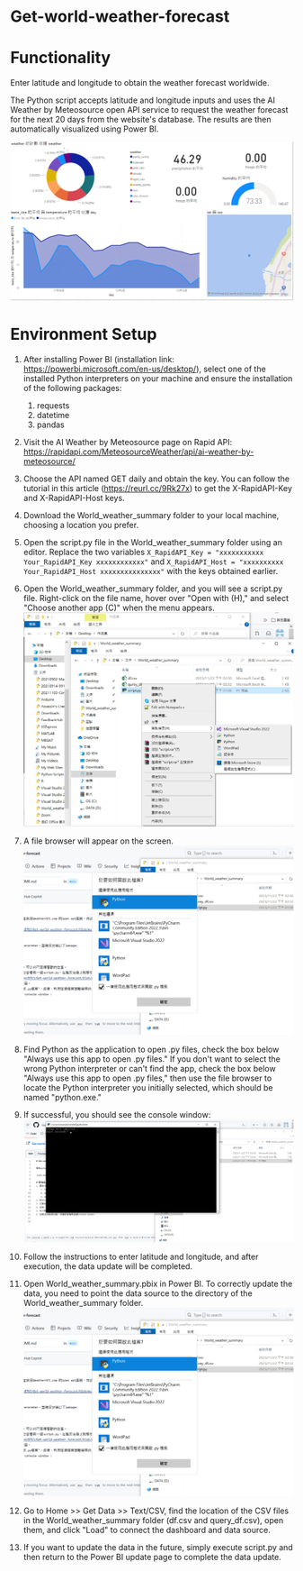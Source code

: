# Get-world-weather-forecast

# Functionality

Enter latitude and longitude to obtain the weather forecast worldwide.

The Python script accepts latitude and longitude inputs and uses the AI Weather by Meteosource open API service to request the weather forecast for the next 20 days from the website's database. The results are then automatically visualized using Power BI.

![alt text](https://github.com/ilovec8763/Get-world-weather-forecast/blob/main/demo_pic1.png)

# Environment Setup

1. After installing Power BI (installation link: https://powerbi.microsoft.com/en-us/desktop/), select one of the installed Python interpreters on your machine and ensure the installation of the following packages:
    1. requests
    2. datetime
    3. pandas

2. Visit the AI Weather by Meteosource page on Rapid API: https://rapidapi.com/MeteosourceWeather/api/ai-weather-by-meteosource/

3. Choose the API named GET daily and obtain the key. You can follow the tutorial in this article (https://reurl.cc/9Rk27x) to get the X-RapidAPI-Key and X-RapidAPI-Host keys.

4. Download the World_weather_summary folder to your local machine, choosing a location you prefer.

5. Open the script.py file in the World_weather_summary folder using an editor. Replace the two variables `X_RapidAPI_Key = "xxxxxxxxxxx Your_RapidAPI_Key xxxxxxxxxxxx"` and `X_RapidAPI_Host = "xxxxxxxxxx Your_RapidAPI_Host xxxxxxxxxxxxxxx"` with the keys obtained earlier.

6. Open the World_weather_summary folder, and you will see a script.py file. Right-click on the file name, hover over "Open with (H)," and select "Choose another app (C)" when the menu appears.
  ![alt text](https://github.com/ilovec8763/Get-world-weather-forecast/blob/main/demo_step3.png)

7. A file browser will appear on the screen.
  ![alt text](https://github.com/ilovec8763/Get-world-weather-forecast/blob/main/demo_step5.png)

8. Find Python as the application to open .py files, check the box below "Always use this app to open .py files." If you don't want to select the wrong Python interpreter or can't find the app, check the box below "Always use this app to open .py files," then use the file browser to locate the Python interpreter you initially selected, which should be named "python.exe."

9. If successful, you should see the console window:
  ![alt text](https://github.com/ilovec8763/Get-world-weather-forecast/blob/main/console_win.png)

10. Follow the instructions to enter latitude and longitude, and after execution, the data update will be completed.

11. Open World_weather_summary.pbix in Power BI. To correctly update the data, you need to point the data source to the directory of the World_weather_summary folder.
    ![alt text](https://github.com/ilovec8763/Get-world-weather-forecast/blob/main/demo_step5.png)
   
12. Go to Home >> Get Data >> Text/CSV, find the location of the CSV files in the World_weather_summary folder (df.csv and query_df.csv), open them, and click "Load" to connect the dashboard and data source.

13. If you want to update the data in the future, simply execute script.py and then return to the Power BI update page to complete the data update.
